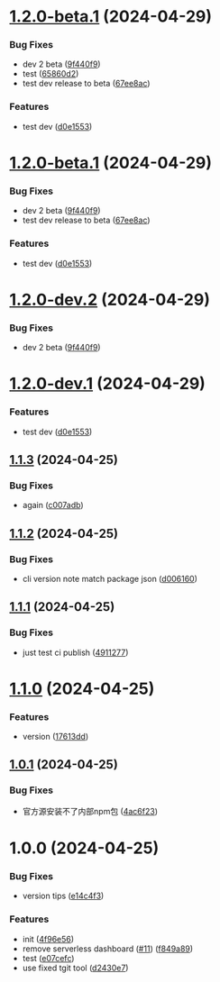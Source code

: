 # [1.2.0-beta.1](http://git.woa.com/darminzhou/serverless-tencent/compare/v1.1.3...v1.2.0-beta.1) (2024-04-29)


### Bug Fixes

* dev 2 beta ([9f440f9](http://git.woa.com/darminzhou/serverless-tencent/commit/9f440f95f5658515f6eaaf4a3004e7e2ec31f532))
* test ([65860d2](http://git.woa.com/darminzhou/serverless-tencent/commit/65860d299fceb14e2c16dbb74df6e8ef0274daa2))
* test dev release to beta ([67ee8ac](http://git.woa.com/darminzhou/serverless-tencent/commit/67ee8ac0c7b6b82fdfa6f027c5c59c1331a42560))


### Features

* test dev ([d0e1553](http://git.woa.com/darminzhou/serverless-tencent/commit/d0e1553ff5453692841e740720bd7722359969fc))

# [1.2.0-beta.1](http://git.woa.com/darminzhou/serverless-tencent/compare/v1.1.3...v1.2.0-beta.1) (2024-04-29)


### Bug Fixes

* dev 2 beta ([9f440f9](http://git.woa.com/darminzhou/serverless-tencent/commit/9f440f95f5658515f6eaaf4a3004e7e2ec31f532))
* test dev release to beta ([67ee8ac](http://git.woa.com/darminzhou/serverless-tencent/commit/67ee8ac0c7b6b82fdfa6f027c5c59c1331a42560))


### Features

* test dev ([d0e1553](http://git.woa.com/darminzhou/serverless-tencent/commit/d0e1553ff5453692841e740720bd7722359969fc))

# [1.2.0-dev.2](http://git.woa.com/darminzhou/serverless-tencent/compare/v1.2.0-dev.1...v1.2.0-dev.2) (2024-04-29)


### Bug Fixes

* dev 2 beta ([9f440f9](http://git.woa.com/darminzhou/serverless-tencent/commit/9f440f95f5658515f6eaaf4a3004e7e2ec31f532))

# [1.2.0-dev.1](http://git.woa.com/darminzhou/serverless-tencent/compare/v1.1.3...v1.2.0-dev.1) (2024-04-29)


### Features

* test dev ([d0e1553](http://git.woa.com/darminzhou/serverless-tencent/commit/d0e1553ff5453692841e740720bd7722359969fc))

## [1.1.3](http://git.woa.com/darminzhou/serverless-tencent/compare/v1.1.2...v1.1.3) (2024-04-25)


### Bug Fixes

* again ([c007adb](http://git.woa.com/darminzhou/serverless-tencent/commit/c007adb38401c84f74db67be9385c2e1fa73a53c))

## [1.1.2](http://git.woa.com/darminzhou/serverless-tencent/compare/v1.1.1...v1.1.2) (2024-04-25)


### Bug Fixes

* cli version note match package json ([d006160](http://git.woa.com/darminzhou/serverless-tencent/commit/d0061600c1d9d6931538bf5ef116831d2c9495ab))

## [1.1.1](http://git.woa.com/darminzhou/serverless-tencent/compare/v1.1.0...v1.1.1) (2024-04-25)


### Bug Fixes

* just test ci publish ([4911277](http://git.woa.com/darminzhou/serverless-tencent/commit/491127715d5031e0bc07bf50a0601aa82b484611))

# [1.1.0](http://git.woa.com/darminzhou/serverless-tencent/compare/v1.0.1...v1.1.0) (2024-04-25)


### Features

* version ([17613dd](http://git.woa.com/darminzhou/serverless-tencent/commit/17613dd771a86379110a61a9ae20340ebd76262f))

## [1.0.1](http://git.woa.com/darminzhou/serverless-tencent/compare/v1.0.0...v1.0.1) (2024-04-25)


### Bug Fixes

* 官方源安装不了内部npm包 ([4ac6f23](http://git.woa.com/darminzhou/serverless-tencent/commit/4ac6f23b4ebd44801c5cc06bdeb80f15388feaa8))

# 1.0.0 (2024-04-25)


### Bug Fixes

* version tips ([e14c4f3](http://git.woa.com/darminzhou/serverless-tencent/commit/e14c4f31b65aa80fc508e0ca943829cfccf7e27d))


### Features

* init ([4f96e56](http://git.woa.com/darminzhou/serverless-tencent/commit/4f96e56dbf80537933aabd0a880d34266a5348de))
* remove serverless dashboard ([#11](http://git.woa.com/darminzhou/serverless-tencent/issues/11)) ([f849a89](http://git.woa.com/darminzhou/serverless-tencent/commit/f849a89bb3a371508ba3065bbc4c2aa42848bbf0))
* test ([e07cefc](http://git.woa.com/darminzhou/serverless-tencent/commit/e07cefcf8a4c339ec73ee4852a81b3e26d41d766))
* use fixed tgit tool ([d2430e7](http://git.woa.com/darminzhou/serverless-tencent/commit/d2430e7aa9a80f0bf07da4583ecc7b08788564bc))
